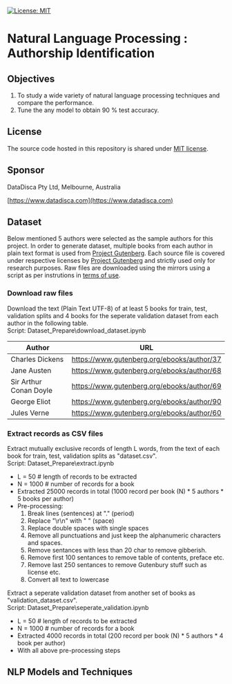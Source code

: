 [![License: MIT](https://img.shields.io/badge/License-MIT-yellow.svg)](https://opensource.org/licenses/MIT)
# Natural Language Processing : Authorship Identification

## Objectives

1. To study a wide variety of natural language processing techniques and compare the performance.
2. Tune the any model to obtain 90 % test accuracy.

## License

The source code hosted in this repository is shared under [MIT license](LICENSE).

## Sponsor

DataDisca Pty Ltd, Melbourne, Australia

[https://www.datadisca.com](https://www.datadisca.com)

## Dataset

Below mentioned 5 authors were selected as the sample authors for this project.
In order to generate dataset, multiple books from each author in plain text format is used from [Project Gutenberg](https://www.gutenberg.org/).
Each source file is covered under respective licenses by [Project Gutenberg](https://www.gutenberg.org/) and strictly used only for research purposes. Raw files are downloaded using the mirrors using a script as per instrutions in [terms of use](https://www.gutenberg.org/policy/terms_of_use.html).
 
###  Download raw files

Download the text (Plain Text UTF-8) of at least 5 books for train, test, validation splits and 4 books for the seperate validation dataset from each author in the following table.  
Script: Dataset_Prepare\download_dataset.ipynb

| Author | URL |
|--------|-----|
| Charles Dickens |  https://www.gutenberg.org/ebooks/author/37  |
| Jane Austen |  https://www.gutenberg.org/ebooks/author/68  |
| Sir Arthur Conan Doyle | https://www.gutenberg.org/ebooks/author/69  |
| George Eliot |  https://www.gutenberg.org/ebooks/author/90  |
| Jules Verne |  https://www.gutenberg.org/ebooks/author/60  |
  
###  Extract records as CSV files

Extract mutually exclusive records of length L words, from the text of each book for train, test, validation splits as "dataset.csv".  
Script: Dataset_Prepare\extract.ipynb

* L = 50 # length of records to be extracted
* N = 1000 # number of records for a book
* Extracted 25000 records in total (1000 record per book (N) * 5 authors * 5 books per author)
* Pre-processing:
  1. Break lines (sentences) at "." (period)
  2. Replace "\r\n" with " " (space)
  3. Replace double spaces with single spaces
  4. Remove all punctuations and just keep the alphanumeric characters and spaces.
  5. Remove sentances with less than 20 char to remove gibberish.
  6. Remove first 100 sentances to remove table of contents, preface etc.
  7. Remove last 250 sentances to remove Gutenbury stuff such as license etc.
  8. Convert all text to lowercase 

Extract a seperate validation dataset from another set of books as "validation_dataset.csv".  
Script: Dataset_Prepare\seperate_validation.ipynb
  + L = 50 # length of records to be extracted
  + N = 1000 # number of records for a book
  + Extracted 4000 records in total (200 record per book (N) * 5 authors * 4 book per author)
  + With all above pre-processing steps


## NLP Models and Techniques
